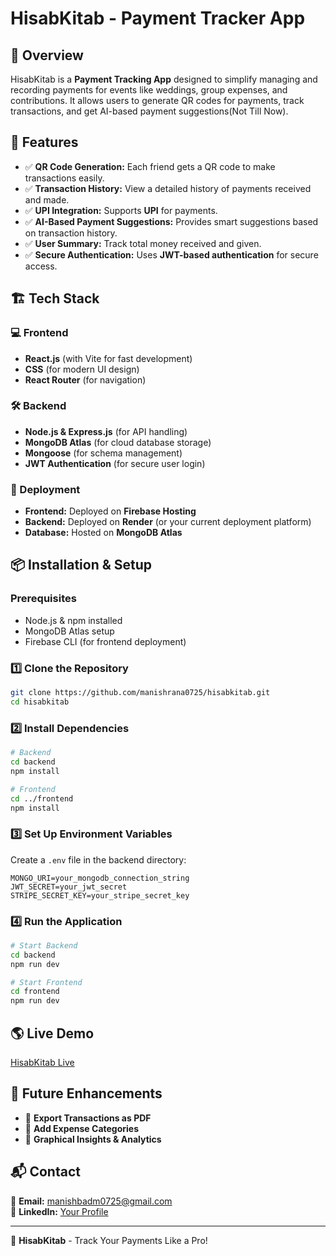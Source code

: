 # HisabKitab - Payment Tracker App

## 📌 Overview
HisabKitab is a **Payment Tracking App** designed to simplify managing and recording payments for events like weddings, group expenses, and contributions. It allows users to generate QR codes for payments, track transactions, and get AI-based payment suggestions(Not Till Now).

## 🚀 Features
- ✅ **QR Code Generation:** Each friend gets a QR code to make transactions easily.
- ✅ **Transaction History:** View a detailed history of payments received and made.
- ✅ **UPI Integration:** Supports **UPI** for payments.
- ✅ **AI-Based Payment Suggestions:** Provides smart suggestions based on transaction history.
- ✅ **User Summary:** Track total money received and given.
- ✅ **Secure Authentication:** Uses **JWT-based authentication** for secure access.

## 🏗️ Tech Stack
### 💻 Frontend
- **React.js** (with Vite for fast development)
- **CSS** (for modern UI design)
- **React Router** (for navigation)

### 🛠️ Backend
- **Node.js & Express.js** (for API handling)
- **MongoDB Atlas** (for cloud database storage)
- **Mongoose** (for schema management)
- **JWT Authentication** (for secure user login)

### 📡 Deployment
- **Frontend:** Deployed on **Firebase Hosting**
- **Backend:** Deployed on **Render** (or your current deployment platform)
- **Database:** Hosted on **MongoDB Atlas**


## 📦 Installation & Setup
### Prerequisites
- Node.js & npm installed
- MongoDB Atlas setup
- Firebase CLI (for frontend deployment)

### 1️⃣ Clone the Repository
```bash
git clone https://github.com/manishrana0725/hisabkitab.git
cd hisabkitab
```

### 2️⃣ Install Dependencies
```bash
# Backend
cd backend
npm install

# Frontend
cd ../frontend
npm install
```

### 3️⃣ Set Up Environment Variables
Create a `.env` file in the backend directory:
```
MONGO_URI=your_mongodb_connection_string
JWT_SECRET=your_jwt_secret
STRIPE_SECRET_KEY=your_stripe_secret_key
```

### 4️⃣ Run the Application
```bash
# Start Backend
cd backend
npm run dev

# Start Frontend
cd frontend
npm run dev
```

## 🌎 Live Demo
[HisabKitab Live](https://hisabkitab-2.web.app/)

## 📌 Future Enhancements
- 🔹 **Export Transactions as PDF**
- 🔹 **Add Expense Categories**
- 🔹 **Graphical Insights & Analytics**

## 📬 Contact
📧 **Email:** manishbadm0725@gmail.com  
🔗 **LinkedIn:** [Your Profile](https://linkedin.com/in/manish-rana-a8372628b/)  


---
🚀 **HisabKitab** - Track Your Payments Like a Pro!

